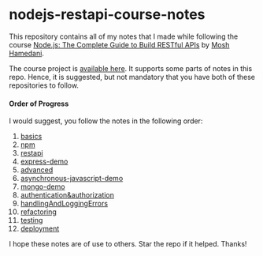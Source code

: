 # nodejs-restapi-course-notes

This repository contains all of my notes that I made while following the course
[Node.js: The Complete Guide to Build RESTful APIs](https://www.udemy.com/course/nodejs-master-class) by [Mosh Hamedani](https://codewithmosh.com).

The course project is [available here](https://github.com/thealphaversion/vidly-nodejs-course). It supports some parts of notes in this repo.
Hence, it is suggested, but not mandatory that you have both of these repositories to follow.

#### Order of Progress

I would suggest, you follow the notes in the following order:

1. [basics](https://github.com/thealphaversion/nodejs-restapi-course-notes/tree/master/basics)
2. [npm](https://github.com/thealphaversion/nodejs-restapi-course-notes/tree/master/npm)
3. [restapi](https://github.com/thealphaversion/nodejs-restapi-course-notes/tree/master/restapi)
4. [express-demo](https://github.com/thealphaversion/nodejs-restapi-course-notes/tree/master/express-demo)
5. [advanced](https://github.com/thealphaversion/nodejs-restapi-course-notes/tree/master/advanced)
6. [asynchronous-javascript-demo](https://github.com/thealphaversion/nodejs-restapi-course-notes/tree/master/asynchronous-javascript-demo)
7. [mongo-demo](https://github.com/thealphaversion/nodejs-restapi-course-notes/tree/master/mongo-demo)
8. [authentication&authorization](https://github.com/thealphaversion/nodejs-restapi-course-notes/tree/master/authentication%26authorization)
9. [handlingAndLoggingErrors](https://github.com/thealphaversion/nodejs-restapi-course-notes/tree/master/handlingAndLoggingErrors)
10. [refactoring](https://github.com/thealphaversion/nodejs-restapi-course-notes/tree/master/refactoring)
11. [testing](https://github.com/thealphaversion/nodejs-restapi-course-notes/tree/master/testing)
12. [deployment](https://github.com/thealphaversion/nodejs-restapi-course-notes/tree/master/deployment)

I hope these notes are of use to others. Star the repo if it helped. Thanks!
